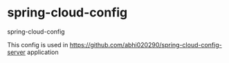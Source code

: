 # spring-cloud-config
spring-cloud-config

This config is used in https://github.com/abhi020290/spring-cloud-config-server application
